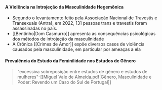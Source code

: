
#### A Violência na Introjeção da Masculinidade Hegemônica

- Segundo o levantamento feito pela Associação Nacional de Travestis e Transexuais (Antra), em 2022, 131 pessoas trans e travestis foram assassinadas no país. 
- [[Bentinho|Dom Casmurro]] apresenta as consequências psicológicas dos métodos de introjeção da masculinidade
-  A  Crônica [[Crimes de Amor]]  expõe diversos casos de violência causados pela masculinidade, em particular por ameaças a ela

#### Prevalência do Estudo da Feminilidade nos Estudos de Gênero
> "excessiva sobreposição entre estudos de género e estudos de mulheres"-[[Miguel Vale de Almeida.pdf|Gênero, Masculinidade e Poder: Revendo um Caso do Sul de Portugal]] 